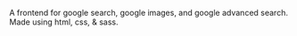 A frontend for google search, google images, and google advanced search.  Made using html, css, & sass. 
